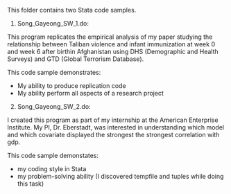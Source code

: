 This folder contains two Stata code samples.

1) Song_Gayeong_SW_1.do: 

This program replicates the empirical analysis of my paper studying the relationship between Taliban violence and infant immunization at week 0 and week 6 after birthin Afghanistan using DHS (Demographic and Health Surveys) and GTD (Global Terrorism Database).

This code sample demonstrates:
  * My ability to produce replication code
  * My ability perform all aspects of a research project


2) Song_Gayeong_SW_2.do:

I created this program as part of my internship at the American Enterprise Institute. My PI, Dr. Eberstadt, was interested in understanding which model and which covariate displayed the strongest the strongest correlation with gdp. 

This code sample demonstates:
  * my coding style in Stata
  * my problem-solving ability (I discovered tempfile and tuples while doing this task)

